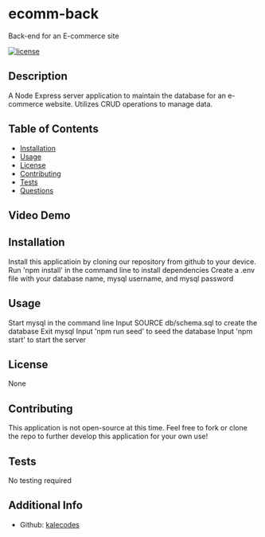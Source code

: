 # ecomm-back
Back-end for an E-commerce site

  [![license](https://img.shields.io/badge/license-None-blue)](https://shields.io)

  ## Description
  A Node Express server application to maintain the database for an e-commerce website. Utilizes CRUD operations to manage data. 
    
  ## Table of Contents
  * [Installation](#installation)
  * [Usage](#usage)
  * [License](#license)
  * [Contributing](#contributions)
  * [Tests](#tests)
  * [Questions](#questions)

  ## Video Demo

  
  ## Installation
  Install this applicatioin by cloning our repository from github to your device.
  Run 'npm install' in the command line to install dependencies
  Create a .env file with your database name, mysql username, and mysql password

  ## Usage
  Start mysql in the command line
  Input SOURCE db/schema.sql to create the database
  Exit mysql
  Input 'npm run seed' to seed the database
  Input 'npm start' to start the server

  ## License
  None
  
  ## Contributing
  This application is not open-source at this time. Feel free to fork or clone the repo to further develop this application for your own use!
  
  ## Tests
  No testing required
  
  ## Additional Info
  * Github: [kalecodes](https://github.com/kalecodes)